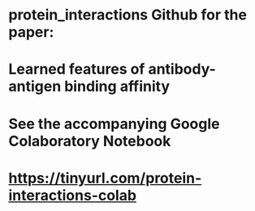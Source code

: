 # protein_interactions Github for the paper:  
# Learned features of antibody-antigen binding affinity

# See the accompanying Google Colaboratory Notebook
# https://tinyurl.com/protein-interactions-colab
